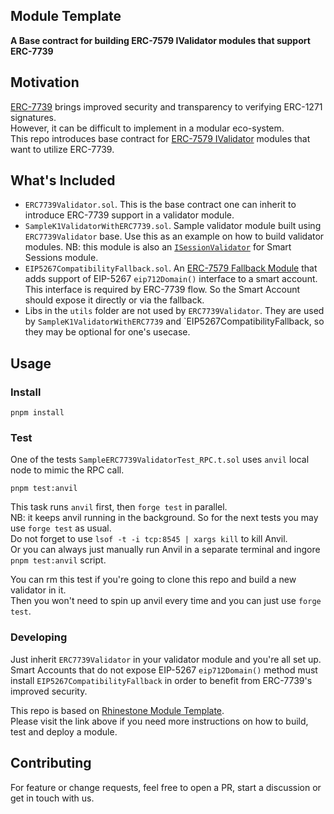 ## Module Template

**A Base contract for building ERC-7579 IValidator modules that support ERC-7739**

## Motivation
[ERC-7739](https://ethereum-magicians.org/t/erc-7739-readable-typed-signatures-for-smart-accounts/20513) brings improved security and transparency to verifying ERC-1271 signatures.  
However, it can be difficult to implement in a modular eco-system.  
This repo introduces base contract for [ERC-7579 IValidator](https://eips.ethereum.org/EIPS/eip-7579#validators) modules that want to utilize ERC-7739.

## What's Included
- `ERC7739Validator.sol`. This is the base contract one can inherit to introduce ERC-7739 support in a validator module.
- `SampleK1ValidatorWithERC7739.sol`. Sample validator module built using `ERC7739Validator` base. Use this as an example on how to build validator modules. NB: this module is also an [`ISessionValidator`](https://github.com/erc7579/smartsessions/wiki/Smart-Sessions#isessionvalidator) for Smart Sessions module.
- `EIP5267CompatibilityFallback.sol`. An [ERC-7579 Fallback Module](https://eips.ethereum.org/EIPS/eip-7579#fallback-handlers) that adds support of EIP-5267 `eip712Domain()` interface to a smart account. This interface is required by ERC-7739 flow. So the Smart Account should expose it directly or via the fallback.
- Libs in the `utils` folder are not used by `ERC7739Validator`. They are used by `SampleK1ValidatorWithERC7739` and `EIP5267CompatibilityFallback, so they may be optional for one's usecase.

## Usage
### Install

```shell
pnpm install
```

### Test

One of the tests `SampleERC7739ValidatorTest_RPC.t.sol` uses `anvil` local node to mimic the RPC call.
```shell
pnpm test:anvil
```
This task runs `anvil` first, then `forge test` in parallel.  
NB: it keeps anvil running in the background. So for the next tests you may use `forge test` as usual.  
Do not forget to use `lsof -t -i tcp:8545 | xargs kill` to kill Anvil.  
Or you can always just manually run Anvil in a separate terminal and ingore `pnpm test:anvil` script.  

You can rm this test if you're going to clone this repo and build a new validator in it.  
Then you won't need to spin up anvil every time and you can just use `forge test`.  

### Developing
Just inherit `ERC7739Validator` in your validator module and you're all set up.  
Smart Accounts that do not expose EIP-5267 `eip712Domain()` method must install `EIP5267CompatibilityFallback` in order to benefit from ERC-7739's improved security.  

This repo is based on [Rhinestone Module Template](https://github.com/rhinestonewtf/module-template).  
Please visit the link above if you need more instructions on how to build, test and deploy a module.
## Contributing

For feature or change requests, feel free to open a PR, start a discussion or get in touch with us.
